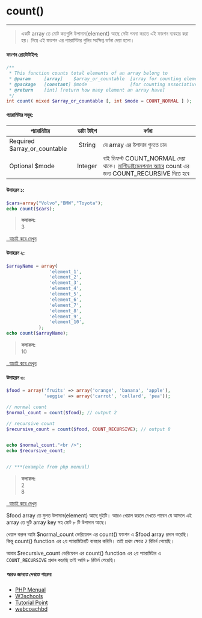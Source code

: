 # count()
---

> একটি array তে মোট কতগুলি উপাদান(element) আছে সেটা গননা করতে এই ফাংশন ব্যবহার করা হয়। 
নিম্নে এই ফাংশন এর প্যারামিটার গুলির সংক্ষিপ্ত বর্ণনা দেয়া হলো।

#### ফাংশন প্রোটোটাইপ:

```php
/**
 * This function counts total elements of an array belong to
 * @param     [array]    $array_or_countable  [array for counting element](Required)
 * @package   [constant] $mode                [for counting associative element as well](Optional)
 * @return    [int] [return how many element an array have]
 */
int count( mixed $array_or_countable [, int $mode = COUNT_NORMAL ] );
```

#### প্যারামিটার সমূহ:
| প্যারামিটার | ডাটা টাইপ | বর্ণনা |
| --- | :---: | --- |
| <span class="param-required">Required</span> $array_or_countable | String | যে array এর উপাদান গুনতে চান |
| <span class="param-optional">Optional</span> $mode | Integer  | বাই ডিফল্ট COUNT_NORMAL দেয়া থাকে। [মাল্টিডাইমেনশনাল অ্যারে](http://www.w3schools.com/php/php_arrays_multi.asp) count এর জন্য  COUNT_RECURSIVE দিতে হবে |


#### উদাহরন ১:

```php
$cars=array("Volvo","BMW","Toyota");
echo count($cars);
```

> **ফলাফল:**<br/>
3

<a class="try-it" href="http://code.runnable.com/VtRhgTp3cwF2Hjzc/count-example-1-for-php" target="_blank"><i class="fa fa-play"></i>&nbsp;&nbsp;যাচাই করে দেখুন</a>

#### উদাহরন ২:

```php
$arrayName = array(
				'element_1',
				'element_2',
				'element_3',
				'element_4',
				'element_5',
				'element_6',
				'element_7',
				'element_8',
				'element_9',
				'element_10',
			);
echo count($arrayName);
```
> **ফলাফল:** <br/>
10

<a class="try-it" href="http://code.runnable.com/VtRhzwbXiqF0ljFK/count-example-2-for-php" target="_blank"><i class="fa fa-play"></i>&nbsp;&nbsp;যাচাই করে দেখুন</a>

#### উদাহরন ৩:
```php
$food = array('fruits' => array('orange', 'banana', 'apple'),
              'veggie' => array('carrot', 'collard', 'pea'));

// normal count
$normal_count = count($food); // output 2

// recursive count
$recursive_count = count($food, COUNT_RECURSIVE); // output 8


echo $normal_count."<br />";
echo $recursive_count;


// ***(example from php menual)
```
> **ফলাফল:** <br/>
2<br>
8<br>

<a class="try-it" href="http://code.runnable.com/VtRh_Dp3cwF2Hj0F/count-example-3-for-php" target="_blank"><i class="fa fa-play"></i>&nbsp;&nbsp;যাচাই করে দেখুন</a>

$food array তে মুলত উপাদান(element) আছে দুইটি। আরও খেয়াল করলে দেখতে পাবেন যে আসলে এই array তে দুটি array key সহ মোট ৮ টি উপাদান আছে।

খেয়াল করুন আমি $normal_count ভেরিয়েবল এর count() ফাংশন এ $food array প্রদান করেছি। কিন্তু count() function এর ২য় প্যারামিটারটি ব্যবহার করিনি। তাই প্রথম ক্ষেত্রে `2` রিটার্ন পেয়েছি। 
 
আবার $recursive_count ভেরিয়েবল এর count() function এর ২য় প্যারামিটার এ `COUNT_RECURSIVE` প্রদান করেছি তাই আমি ৮ রিটার্ন পেয়েছি।



##### আরও জানতে দেখতে পারেন:
* [PHP Menual](http://php.net/manual/en/function.count.php)
* [W3schools](http://www.w3schools.com/php/func_array_count.asp)
* [Tutorial Point](http://www.tutorialspoint.com/php/php_function_count.htm)
* [webcoachbd](http://www.webcoachbd.com/php-functions/count)
